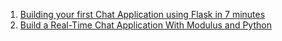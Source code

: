 1. [Building your first Chat Application using Flask in 7 minutes](https://codeburst.io/building-your-first-chat-application-using-flask-in-7-minutes-f98de4adfa5d )
2. [Build a Real-Time Chat Application With Modulus and Python](https://code.tutsplus.com/tutorials/build-a-real-time-chat-application-with-modulus-and-python--cms-24462 )